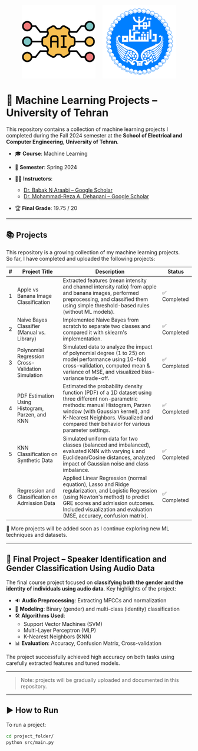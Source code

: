 <p align="center">
  <img src="images/gear.png" alt="Gear" width="200"/>
  &nbsp;&nbsp;&nbsp;
  <img src="images/images.png" alt="Banner" width="200"/>
</p>

# 🧠 Machine Learning Projects – University of Tehran

This repository contains a collection of machine learning projects I completed during the Fall 2024 semester at the **School of Electrical and Computer Engineering**, **University of Tehran**.

- 🎓 **Course**: Machine Learning  
- 📅 **Semester**: Spring 2024  
- 👨‍🏫 **Instructors**: 
  - [Dr. Babak N Araabi – Google Scholar](https://scholar.google.com/citations?hl=en&user=FTcata0AAAAJ)
  - [Dr. Mohammad-Reza A. Dehaqani – Google Scholar](https://scholar.google.com/citations?user=HuMGDxIAAAAJ&hl=en)
 
- 🏆 **Final Grade**: 19.75 / 20

---
 ## 📚 Projects

This repository is a growing collection of my machine learning projects.  
So far, I have completed and uploaded the following projects:

| # | Project Title                              | Description                                                                                     | Status       |
|---|-------------------------------------------|-------------------------------------------------------------------------------------------------|--------------|
| 1 | Apple vs Banana Image Classification      | Extracted features (mean intensity and channel intensity ratio) from apple and banana images, performed preprocessing, and classified them using simple threshold-based rules (without ML models). | ✅ Completed |
| 2 | Naive Bayes Classifier (Manual vs. Library) | Implemented Naive Bayes from scratch to separate two classes and compared it with sklearn's implementation. | ✅ Completed |
| 3 | Polynomial Regression Cross-Validation Simulation | Simulated data to analyze the impact of polynomial degree (1 to 25) on model performance using 10-fold cross-validation, computed mean & variance of MSE, and visualized bias-variance trade-off. | ✅ Completed |
| 4 | PDF Estimation Using Histogram, Parzen, and KNN | Estimated the probability density function (PDF) of a 1D dataset using three different non-parametric methods: manual Histogram, Parzen window (with Gaussian kernel), and K-Nearest Neighbors. Visualized and compared their behavior for various parameter settings. | ✅ Completed |
| 5 | KNN Classification on Synthetic Data      | Simulated uniform data for two classes (balanced and imbalanced), evaluated KNN with varying `k` and Euclidean/Cosine distances, analyzed impact of Gaussian noise and class imbalance. | ✅ Completed |
| 6 | Regression and Classification on Admission Data | Applied Linear Regression (normal equation), Lasso and Ridge regularization, and Logistic Regression (using Newton's method) to predict GRE scores and admission outcomes. Included visualization and evaluation (MSE, accuracy, confusion matrix). | ✅ Completed |

🚀 More projects will be added soon as I continue exploring new ML techniques and datasets.

---

## 🚀 Final Project – Speaker Identification and Gender Classification Using Audio Data

The final course project focused on **classifying both the gender and the identity of individuals using audio data**. Key highlights of the project:

- 🔉 **Audio Preprocessing**: Extracting MFCCs and normalization  
- 🧪 **Modeling**: Binary (gender) and multi-class (identity) classification  
- 🛠 **Algorithms Used**:  
  - Support Vector Machines (SVM)  
  - Multi-Layer Perceptron (MLP)  
  - K-Nearest Neighbors (KNN)  
- 📊 **Evaluation**: Accuracy, Confusion Matrix, Cross-validation  

The project successfully achieved high accuracy on both tasks using carefully extracted features and tuned models.

---


> Note: projects will be gradually uploaded and documented in this repository.

---
## ▶️ How to Run

To run a project:

```bash
cd project_folder/
python src/main.py